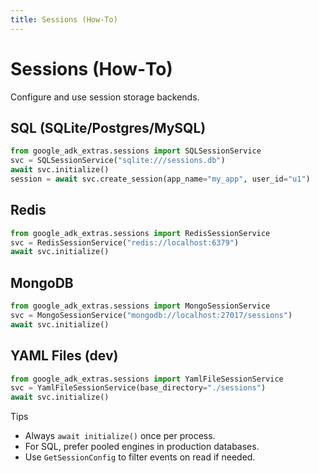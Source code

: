 ```yaml
---
title: Sessions (How‑To)
---
```


# Sessions (How‑To)

Configure and use session storage backends.

## SQL (SQLite/Postgres/MySQL)

```python
from google_adk_extras.sessions import SQLSessionService
svc = SQLSessionService("sqlite:///sessions.db")
await svc.initialize()
session = await svc.create_session(app_name="my_app", user_id="u1")
```

## Redis

```python
from google_adk_extras.sessions import RedisSessionService
svc = RedisSessionService("redis://localhost:6379")
await svc.initialize()
```

## MongoDB

```python
from google_adk_extras.sessions import MongoSessionService
svc = MongoSessionService("mongodb://localhost:27017/sessions")
await svc.initialize()
```

## YAML Files (dev)

```python
from google_adk_extras.sessions import YamlFileSessionService
svc = YamlFileSessionService(base_directory="./sessions")
await svc.initialize()
```

Tips

- Always `await initialize()` once per process.
- For SQL, prefer pooled engines in production databases.
- Use `GetSessionConfig` to filter events on read if needed.

